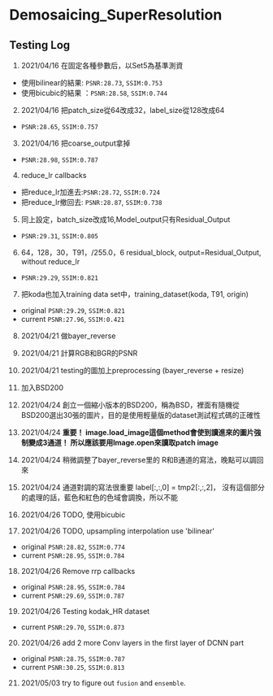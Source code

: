 # Demosaicing_SuperResolution

## Testing Log

01. 2021/04/16 在固定各種參數后，以Set5為基準測資
   -  使用bilinear的結果: ``PSNR:28.73``, ``SSIM:0.753``
   -  使用bicubic的結果 ：``PSNR:28.58``, ``SSIM:0.744``

02. 2021/04/16 把patch_size從64改成32，label_size從128改成64
   - ``PSNR:28.65``, ``SSIM:0.757``

03. 2021/04/16 把coarse_output拿掉
   - ``PSNR:28.98``, ``SSIM:0.787``

04. reduce_lr callbacks
   - 把reduce_lr加進去:``PSNR:28.72``, ``SSIM:0.724``
   - 把reduce_lr撤回去: ``PSNR:28.87``, ``SSIM:0.738``

05. 同上設定，batch_size改成16,Model_output只有Residual_Output
   - ``PSNR:29.31``, ``SSIM:0.805``

06. 64，128，30，T91，/255.0，6 residual_block, output=Residual_Output, without reduce_lr
   - ``PSNR:29.29``, ``SSIM:0.821``

07. 把koda也加入training data set中，training_dataset(koda, T91, origin)
   - original ``PSNR:29.29``, ``SSIM:0.821``
   - current  ``PSNR:27.96``, ``SSIM:0.421``

08. 2021/04/21 做bayer_reverse

09. 2021/04/21 計算RGB和BGR的PSNR

10. 2021/04/21 testing的圖加上preprocessing (bayer_reverse + resize)

11. 加入BSD200

12. 2021/04/24 創立一個縮小版本的BSD200，稱為BSD，裡面有隨機從BSD200選出30張的圖片，目的是使用輕量版的dataset測試程式碼的正確性

13. 2021/04/24 **重要！ image.load_image這個method會使到讀進來的圖片強制變成3通道！ 所以應該要用Image.open來讀取patch image**

14. 2021/04/24 稍微調整了bayer_reverse里的 R和B通道的寫法，晚點可以調回來

15. 2021/04/24 通道對調的寫法很重要 label[:,:,0] = tmp2[:,:,2]， 沒有這個部分的處理的話，藍色和紅色的色域會調換，所以不能

16. 2021/04/26 TODO, 使用bicubic

17. 2021/04/26 TODO, upsampling interpolation use 'bilinear'
   - original ``PSNR:28.82``, ``SSIM:0.774``
   - current  ``PSNR:28.95``, ``SSIM:0.784``

18. 2021/04/26 Remove rrp callbacks
   - original ``PSNR:28.95``, ``SSIM:0.784``
   - current  ``PSNR:29.69``, ``SSIM:0.787``

19. 2021/04/26 Testing kodak_HR dataset
   - current ``PSNR:29.70``, ``SSIM:0.873``

20. 2021/04/26 add 2 more Conv layers in the first layer of DCNN part
   - original ``PSNR:28.75``, ``SSIM:0.787``
   - current  ``PSNR:30.25``, ``SSIM:0.813``

21. 2021/05/03 try to figure out ``fusion`` and ``ensemble``.
